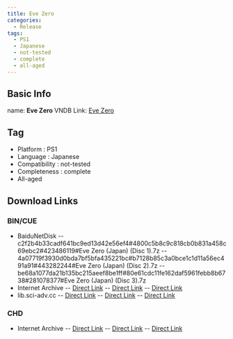 ```yaml
---
title: Eve Zero
categories:
  - Release
tags:
  - PS1
  - Japanese
  - not-tested
  - complete
  - all-aged
---
```

## Basic Info

name: **Eve Zero**
VNDB Link: [Eve Zero](https://vndb.org/r5324)

## Tag
 - Platform : PS1
 - Language : Japanese
 - Compatibility : not-tested
 - Completeness : complete
 - All-aged

## Download Links
### BIN/CUE
 - BaiduNetDisk
 -- c2f2b4b33cadf641bc9ed13d42e56ef4#4800c5b8c9c818cb0b831a458c69ebc2#423486119#Eve Zero (Japan) (Disc 1).7z
 -- 4a07719f3930d0bda7bf5bfa435221bc#b7128b85c3a0bce1c1d11a56ec491a91#443282244#Eve Zero (Japan) (Disc 2).7z
 -- be68a1077da21b135bc215aeef8be1ff#80e61cdc11fe162daf5961febb8b6738#281078377#Eve Zero (Japan) (Disc 3).7z
 - Internet Archive
 -- [Direct Link](https://archive.org/download/sony_playstation_part2/Eve%20Zero%20%28Japan%29%20%28Disc%201%29.zip)
 -- [Direct Link](https://archive.org/download/sony_playstation_part2/Eve%20Zero%20%28Japan%29%20%28Disc%202%29.zip)
 -- [Direct Link](https://archive.org/download/sony_playstation_part2/Eve%20Zero%20%28Japan%29%20%28Disc%203%29.zip)
 - lib.sci-adv.cc
 -- [Direct Link](https://pan.mcseekeri.top/api/raw/?path=/K%E7%A4%BE%E6%95%B4%E5%90%88/Eve%20Zero%20(Japan)%20(Disc%201).7z)
 -- [Direct Link](https://pan.mcseekeri.top/api/raw/?path=/K%E7%A4%BE%E6%95%B4%E5%90%88/Eve%20Zero%20(Japan)%20(Disc%202).7z)
 -- [Direct Link](https://pan.mcseekeri.top/api/raw/?path=/K%E7%A4%BE%E6%95%B4%E5%90%88/Eve%20Zero%20(Japan)%20(Disc%203).7z)
### CHD
 - Internet Archive
 -- [Direct Link](https://archive.org/download/chd_psx_jap/CHD-PSX-JAP/Eve%20Zero%20%28Japan%29%20%28Disc%201%29.chd)
 -- [Direct Link](https://archive.org/download/chd_psx_jap/CHD-PSX-JAP/Eve%20Zero%20%28Japan%29%20%28Disc%202%29.chd)
 -- [Direct Link](https://archive.org/download/chd_psx_jap/CHD-PSX-JAP/Eve%20Zero%20%28Japan%29%20%28Disc%203%29.chd)